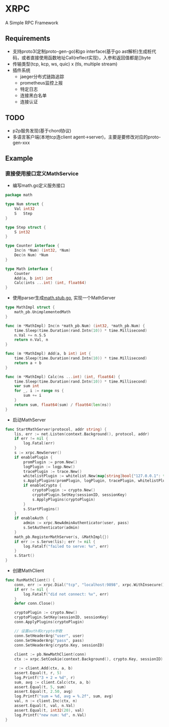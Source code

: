 # XRPC
A Simple RPC Framework

## Requirements
- 支持proto3(定制proto-gen-go)和go interface(基于go ast解析)生成桩代码，或者直接使用函数地址Call(reflect实现)，入参和返回值都是[]byte
- 传输类型(tcp, kcp, ws, quic) x (tls, multiple stream)
- 插件系统
  - jaeger分布式链路追踪
  - prometheus监控上报
  - 特定日志
  - 连接黑白名单
  - 连接认证

## TODO
- p2p服务发现(基于chord协议)
- 多语言客户端(本地tcp连client agent->server)，主要是要修改对应的proto-gen-xxx

## Example
### 直接使用接口定义MathService
- 编写math.go定义服务接口
```go
package math

type Num struct {
	Val int32
	S   Step
}

type Step struct {
	S int32
}

type Counter interface {
	Inc(n *Num) (int32, *Num)
	Dec(n Num) *Num
}

type Math interface {
	Counter
	Add(a, b int) int
	Calc(ints ...int) (int, float64)
}
```

- 使用parser生成[math.stub.go](protocol/math/math.stub.go), 实现一个MathServer
```go
type MathImpl struct {
	math_pb.UnimplementedMath
}

func (m *MathImpl) Inc(n *math_pb.Num) (int32, *math_pb.Num) {
	time.Sleep(time.Duration(rand.Intn(10)) * time.Millisecond)
	n.Val += n.S.S
	return n.Val, n
}

func (m *MathImpl) Add(a, b int) int {
	time.Sleep(time.Duration(rand.Intn(10)) * time.Millisecond)
	return a + b
}

func (m *MathImpl) Calc(ns ...int) (int, float64) {
	time.Sleep(time.Duration(rand.Intn(10)) * time.Millisecond)
	var sum int
	for _, i := range ns {
		sum += i
	}
	return sum, float64(sum) / float64(len(ns))
}
```

- 启动MathServer
```go
func StartMathServer(protocol, addr string) {
	lis, err := net.Listen(context.Background(), protocol, addr)
	if err != nil {
		log.Fatal(err)
	}
	s := xrpc.NewServer()
    if enablePlugin {
        promPlugin := prom.New()
        logPlugin := logp.New()
        tracePlugin := trace.New()
        whitelistPlugin := whitelist.New(map[string]bool{"127.0.0.1": true}, nil)
        s.ApplyPlugins(promPlugin, logPlugin, tracePlugin, whitelistPlugin)
        if enableCrypto {
            cryptoPlugin := crypto.New()
            cryptoPlugin.SetKey(sessionID, sessionKey)
            s.ApplyPlugins(cryptoPlugin)
        }
        s.StartPlugins()
    }
    if enableAuth {
        admin := xrpc.NewAdminAuthenticator(user, pass)
        s.SetAuthenticator(admin)
    }
	math_pb.RegisterMathServer(s, &MathImpl{})
	if err := s.Serve(lis); err != nil {
		log.Fatalf("failed to serve: %v", err)
	}
	s.Start()
}
```

- 创建MathClient
```go
func RunMathClient() {
    conn, err := xrpc.Dial("tcp", "localhost:9898", xrpc.WithInsecure(), xrpc.WithJsonCodec())
    if err != nil {
        log.Fatalf("did not connect: %v", err)
    }
    defer conn.Close()

    cryptoPlugin := crypto.New()
    cryptoPlugin.SetKey(sessionID, sessionKey)
    conn.ApplyPlugins(cryptoPlugin)

    // 设置auth和crypto参数
    conn.SetHeaderArg("user", user)
    conn.SetHeaderArg("pass", pass)
    conn.SetHeaderArg(crypto.Key, sessionID)
    
    client := pb.NewMathClient(conn)
    ctx := xrpc.SetCookie(context.Background(), crypto.Key, sessionID)

    r := client.Add(ctx, a, b)
    assert.Equal(t, r, 5)
    log.Printf("3 + 2 = %d", r)
    sum, avg := client.Calc(ctx, a, b)
    assert.Equal(t, 5, sum)
    assert.Equal(t, 2.50, avg)
    log.Printf("sum = %d, avg = %.2f", sum, avg)
    val, n := client.Inc(ctx, n)
    assert.Equal(t, val, n.Val)
    assert.Equal(t, int32(20), val)
    log.Printf("new num: %d", n.Val)
}
```
